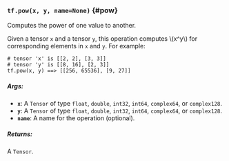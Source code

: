 ### `tf.pow(x, y, name=None)` {#pow}

Computes the power of one value to another.

Given a tensor `x` and a tensor `y`, this operation computes \\(x^y\\) for
corresponding elements in `x` and `y`. For example:

```
# tensor 'x' is [[2, 2], [3, 3]]
# tensor 'y' is [[8, 16], [2, 3]]
tf.pow(x, y) ==> [[256, 65536], [9, 27]]
```

##### Args:


*  <b>`x`</b>: A `Tensor` of type `float`, `double`, `int32`, `int64`, `complex64`, or
   `complex128`.
*  <b>`y`</b>: A `Tensor` of type `float`, `double`, `int32`, `int64`, `complex64`, or
   `complex128`.
*  <b>`name`</b>: A name for the operation (optional).

##### Returns:

  A `Tensor`.

